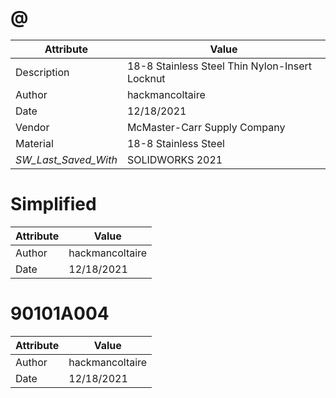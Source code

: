 # @
| Attribute | Value |
| ---  | ---     |
| Description | 18-8 Stainless Steel Thin Nylon-Insert Locknut |
| Author | hackmancoltaire |
| Date | 12/18/2021 |
| Vendor | McMaster-Carr Supply Company |
| Material | 18-8 Stainless Steel |
| _SW_Last_Saved_With_ | SOLIDWORKS 2021 |
# Simplified
| Attribute | Value |
| ---  | ---     |
| Author | hackmancoltaire |
| Date | 12/18/2021 |
# 90101A004
| Attribute | Value |
| ---  | ---     |
| Author | hackmancoltaire |
| Date | 12/18/2021 |
